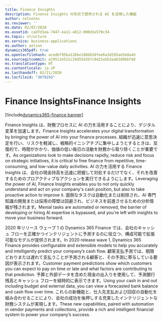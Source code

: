 ```yaml
---
title: Finance Insights
description: Finance Insights の形式で提供される AI を活用した機能
author: relnotes
ms.reviewer: ''
ms.date: 02/07/2020
ms.assetid: cad7d1ea-7447-ea11-a812-000d3a579c34
ms.topic: structure
ms.service: business-applications
ms.author: aolson
dynamics365pdf: true
ms.openlocfilehash: acedbf95ba126be186b810fee6a3d293ae5dda4d
ms.sourcegitcommit: e29512e521c19d5542b7c0425a5b3aa83d4bbfdd
ms.translationtype: HT
ms.contentlocale: ja-JP
ms.lasthandoff: 02/21/2020
ms.locfileid: "3079293"
---
```

# <a name="finance-insights"></a><span data-ttu-id="36104-103">Finance Insights</span><span class="sxs-lookup"><span data-stu-id="36104-103">Finance Insights</span></span>

[!include[dynamics365-finance banner](../includes/dynamics365-finance.md)]

<!--structure start-->
<span data-ttu-id="36104-104">Finance Insights は、財務プロセスに AI の力を活用することにより、デジタル変革を加速します。</span><span class="sxs-lookup"><span data-stu-id="36104-104">Finance Insights accelerates your digital transformation by bringing the power of AI into your finance processes.</span></span> <span data-ttu-id="36104-105">組織が迅速に意思決定を行い、リスクを軽減し、戦略的イニシアチブに集中しようとするときは、反復的で、時間がかかり、価値の低い毎日の活動を財務から取り除くことが重要です。</span><span class="sxs-lookup"><span data-stu-id="36104-105">As organizations look to make decisions rapidly, reduce risk and focus on strategic initiatives, it is critical to free finance from repetitive, time-consuming, and low-value daily activities.</span></span> <span data-ttu-id="36104-106">AI の力を活用する Finance Insights は、会社の現金持高を迅速に把握して対処するだけでなく、それを改善するためのプロアクティブなアクションを実行できるようにします。</span><span class="sxs-lookup"><span data-stu-id="36104-106">Leveraging the power of AI, Finance Insights enables you to not only quickly understand and act on your company's cash position, but also to take proactive action to improve it.</span></span> <span data-ttu-id="36104-107">面倒なタスクは自動化または削除され、AI 専門知識の開発または採用の障壁は回避され、ビジネスを前進させるための分析情報が残されます。</span><span class="sxs-lookup"><span data-stu-id="36104-107">Menial tasks are automated or removed, the barrier of developing or hiring AI expertise is bypassed, and you're left with insights to move your business forward.</span></span>  

<span data-ttu-id="36104-108">2020 年リリース ウェーブ 1 の Dynamics 365 Finance では、会社のキャッシュ フローを正確かつインテリジェントに予測するのに役立つ、構成可能で拡張可能なモデルが提供されます。</span><span class="sxs-lookup"><span data-stu-id="36104-108">In 2020 release wave 1, Dynamics 365 Finance provides configurable and extensible models to help you accurately and intelligently predict your company’s cash flow.</span></span> <span data-ttu-id="36104-109">顧客支払予測では、期限どおりまたは遅れて支払うことが予測される顧客と、その予測に寄与している要因が表示されます。</span><span class="sxs-lookup"><span data-stu-id="36104-109">Customer payment predictions show which customers you can expect to pay on time or late and what factors are contributing to that prediction.</span></span> <span data-ttu-id="36104-110">予算と外部データを含めた現金の出入りを使用して、予測銀行残高とキャッシュ フローを経時的に表示できます。</span><span class="sxs-lookup"><span data-stu-id="36104-110">Using your cash in and out including budget and external data, you can view a forecasted bank balance and cash flow over time.</span></span> <span data-ttu-id="36104-111">これらの新機能と、仕入先支払および回収の自動化を組み合わせることにより、会社の成功を後押しする充実したインテリジェントな財務システムが実現します。</span><span class="sxs-lookup"><span data-stu-id="36104-111">These new capabilities, paired with automation in vendor payments and collections, provide a rich and intelligent financial system to power your company’s success.</span></span>
<!--structure end-->



